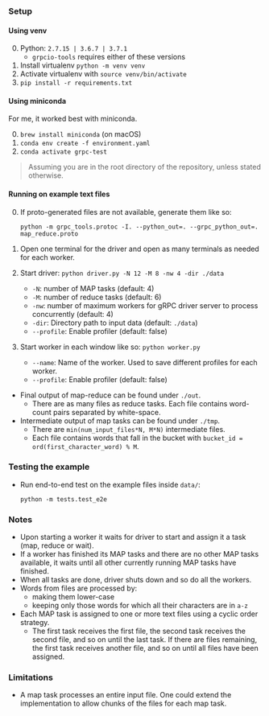 
### Setup

#### Using venv
0. Python: `2.7.15 | 3.6.7 | 3.7.1`
    * `grpcio-tools` requires either of these versions
1. Install virtualenv `python -m venv venv`
2. Activate virtualenv with `source venv/bin/activate`
3. `pip install -r requirements.txt`


#### Using miniconda
For me, it worked best with miniconda.

0. `brew install miniconda` (on macOS)
1. `conda env create -f environment.yaml`
2. `conda activate grpc-test`


> Assuming you are in the root directory of the repository, unless stated otherwise.

#### Running on example text files

0. If proto-generated files are not available, generate them like so:

    ```shell
    python -m grpc_tools.protoc -I. --python_out=. --grpc_python_out=. map_reduce.proto
    ```

0. Open one terminal for the driver and open as many terminals as needed for each worker.

1. Start driver: `python driver.py -N 12 -M 8 -nw 4 -dir ./data`
    * `-N`: number of MAP tasks (default: 4)
    * `-M`: number of reduce tasks (default: 6)
    * `-nw`: number of maximum workers for gRPC driver server to process concurrently (default: 4)
    * `-dir`: Directory path to input data (default: `./data`)
    * `--profile`: Enable profiler (default: false)
2. Start worker in each window like so: `python worker.py`
    * `--name`: Name of the worker. Used to save different profiles for each worker.
    * `--profile`: Enable profiler (default: false)

* Final output of map-reduce can be found under `./out`.
  * There are as many files as reduce tasks. Each file contains word-count pairs separated by white-space.
* Intermediate output of map tasks can be found under `./tmp`.
  * There are `min(num_input_files*N, M*N)` intermediate files.
  * Each file contains words that fall in the bucket with `bucket_id = ord(first_character_word) % M`.

### Testing the example

* Run end-to-end test on the example files inside `data/`:

  ```shell
  python -m tests.test_e2e
  ```


### Notes

* Upon starting a worker it waits for driver to start and assign it a task (map, reduce or wait).
* If a worker has finished its MAP tasks and there are no other MAP tasks available, it waits until all other currently running MAP tasks have finished.
* When all tasks are done, driver shuts down and so do all the workers.
* Words from files are processed by:
  * making them lower-case
  * keeping only those words for which all their characters are in `a-z`
* Each MAP task is assigned to one or more text files using a cyclic order strategy.
  * The first task receives the first file, the second task receives the second file, and so on until the last task. If there are files remaining, the first task receives another file, and so on until all files have been assigned.

### Limitations

* A map task processes an entire input file. One could extend the implementation to allow chunks of the files for each map task.
